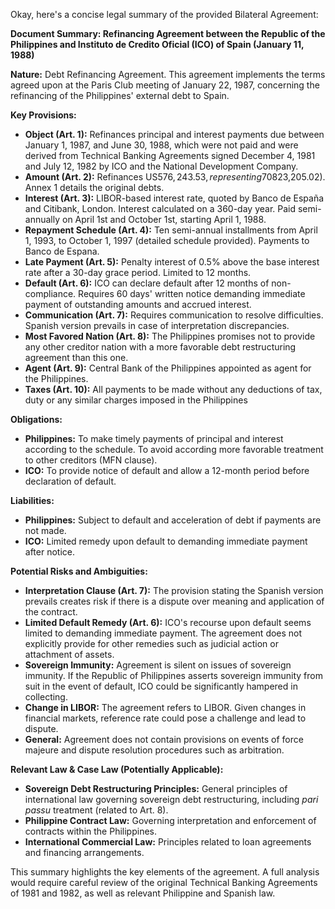 Okay, here's a concise legal summary of the provided Bilateral Agreement:

**Document Summary: Refinancing Agreement between the Republic of the Philippines and Instituto de Credito Oficial (ICO) of Spain (January 11, 1988)**

**Nature:** Debt Refinancing Agreement. This agreement implements the terms agreed upon at the Paris Club meeting of January 22, 1987, concerning the refinancing of the Philippines' external debt to Spain.

**Key Provisions:**

*   **Object (Art. 1):** Refinances principal and interest payments due between January 1, 1987, and June 30, 1988, which were not paid and were derived from Technical Banking Agreements signed December 4, 1981 and July 12, 1982 by ICO and the National Development Company.
*   **Amount (Art. 2):** Refinances US$576,243.53, representing 70% of the interest due during the specified period (total interest due = US$823,205.02). Annex 1 details the original debts. 
*   **Interest (Art. 3):**  LIBOR-based interest rate, quoted by Banco de España and Citibank, London. Interest calculated on a 360-day year. Paid semi-annually on April 1st and October 1st, starting April 1, 1988.
*   **Repayment Schedule (Art. 4):** Ten semi-annual installments from April 1, 1993, to October 1, 1997 (detailed schedule provided). Payments to Banco de Espana.
*   **Late Payment (Art. 5):**  Penalty interest of 0.5% above the base interest rate after a 30-day grace period. Limited to 12 months.
*   **Default (Art. 6):**  ICO can declare default after 12 months of non-compliance. Requires 60 days' written notice demanding immediate payment of outstanding amounts and accrued interest.
*   **Communication (Art. 7):**  Requires communication to resolve difficulties. Spanish version prevails in case of interpretation discrepancies.
*   **Most Favored Nation (Art. 8):** The Philippines promises not to provide any other creditor nation with a more favorable debt restructuring agreement than this one.
*   **Agent (Art. 9):** Central Bank of the Philippines appointed as agent for the Philippines.
*   **Taxes (Art. 10):** All payments to be made without any deductions of tax, duty or any similar charges imposed in the Philippines

**Obligations:**

*   **Philippines:**  To make timely payments of principal and interest according to the schedule. To avoid according more favorable treatment to other creditors (MFN clause).
*   **ICO:** To provide notice of default and allow a 12-month period before declaration of default.

**Liabilities:**

*   **Philippines:**  Subject to default and acceleration of debt if payments are not made.
*   **ICO:** Limited remedy upon default to demanding immediate payment after notice.

**Potential Risks and Ambiguities:**

*   **Interpretation Clause (Art. 7):** The provision stating the Spanish version prevails creates risk if there is a dispute over meaning and application of the contract.
*   **Limited Default Remedy (Art. 6):** ICO's recourse upon default seems limited to demanding immediate payment. The agreement does not explicitly provide for other remedies such as judicial action or attachment of assets.
*   **Sovereign Immunity:** Agreement is silent on issues of sovereign immunity. If the Republic of Philippines asserts sovereign immunity from suit in the event of default, ICO could be significantly hampered in collecting.
*   **Change in LIBOR:** The agreement refers to LIBOR. Given changes in financial markets, reference rate could pose a challenge and lead to dispute.
*   **General:** Agreement does not contain provisions on events of force majeure and dispute resolution procedures such as arbitration.

**Relevant Law & Case Law (Potentially Applicable):**

*   **Sovereign Debt Restructuring Principles:** General principles of international law governing sovereign debt restructuring, including *pari passu* treatment (related to Art. 8).
*   **Philippine Contract Law:** Governing interpretation and enforcement of contracts within the Philippines.
*   **International Commercial Law:** Principles related to loan agreements and financing arrangements.

This summary highlights the key elements of the agreement. A full analysis would require careful review of the original Technical Banking Agreements of 1981 and 1982, as well as relevant Philippine and Spanish law.
